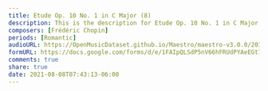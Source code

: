 ```yaml
---
title: Etude Op. 10 No. 1 in C Major (8)
description: This is the description for Etude Op. 10 No. 1 in C Major by Frédéric Chopin
composers: [Frédéric Chopin]
periods: [Romantic]
audioURL: https://OpenMusicDataset.github.io/Maestro/maestro-v3.0.0/2017/MIDI-Unprocessed_059_PIANO059_MID--AUDIO-split_07-07-17_Piano-e_2-03_wav--3.midi
formURL: https://docs.google.com/forms/d/e/1FAIpQLSdP5nV66hFRUdPYAeEGt7iOhiHpFNWYQMzACiichyJWpgLztg/viewform
comments: true
share: true
date: 2021-08-08T07:43:13-06:00
---
```

